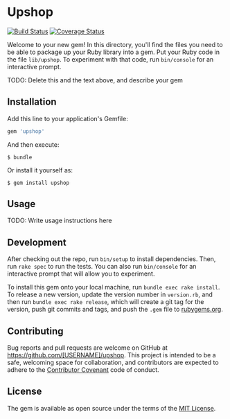 # Upshop

[![Build Status](https://travis-ci.org/NikitaAvvakumov/upshop.svg?branch=master)](https://travis-ci.org/NikitaAvvakumov/upshop)
[![Coverage Status](https://coveralls.io/repos/github/NikitaAvvakumov/upshop/badge.svg?branch=master)](https://coveralls.io/github/NikitaAvvakumov/upshop?branch=master)

Welcome to your new gem! In this directory, you'll find the files you need to be able to package up your Ruby library into a gem. Put your Ruby code in the file `lib/upshop`. To experiment with that code, run `bin/console` for an interactive prompt.

TODO: Delete this and the text above, and describe your gem

## Installation

Add this line to your application's Gemfile:

```ruby
gem 'upshop'
```

And then execute:

    $ bundle

Or install it yourself as:

    $ gem install upshop

## Usage

TODO: Write usage instructions here

## Development

After checking out the repo, run `bin/setup` to install dependencies. Then, run `rake spec` to run the tests. You can also run `bin/console` for an interactive prompt that will allow you to experiment.

To install this gem onto your local machine, run `bundle exec rake install`. To release a new version, update the version number in `version.rb`, and then run `bundle exec rake release`, which will create a git tag for the version, push git commits and tags, and push the `.gem` file to [rubygems.org](https://rubygems.org).

## Contributing

Bug reports and pull requests are welcome on GitHub at https://github.com/[USERNAME]/upshop. This project is intended to be a safe, welcoming space for collaboration, and contributors are expected to adhere to the [Contributor Covenant](contributor-covenant.org) code of conduct.


## License

The gem is available as open source under the terms of the [MIT License](http://opensource.org/licenses/MIT).

